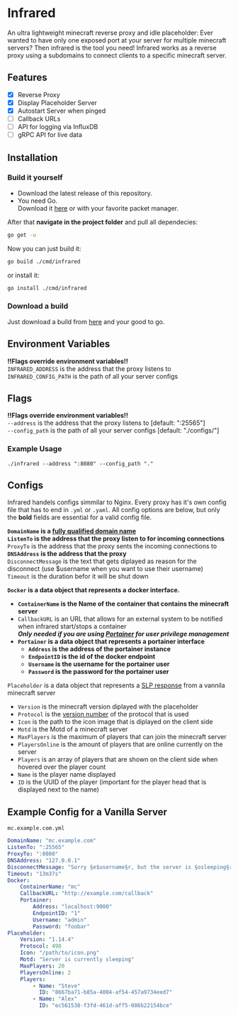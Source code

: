 # Infrared

An ultra lightweight minecraft reverse proxy and idle placeholder:
Ever wanted to have only one exposed port at your server for multiple minecraft servers? Then infrared is the tool you need! Infrared works as a reverse proxy using a subdomains to connect clients to a specific minecraft server.

## Features

- [x] Reverse Proxy
- [x] Display Placeholder Server
- [x] Autostart Server when pinged
- [ ] Callback URLs
- [ ] API for logging via InfluxDB
- [ ] gRPC API for live data

## Installation

### Build it yourself

- Download the latest release of this repository.
- You need Go.  
Download it [here](https://golang.org/dl/) or with your favorite packet manager.

After that **navigate in the project folder** and pull all dependecies:

```bash
go get -u
```

Now you can just build it:

```bash
go build ./cmd/infrared
```

or install it:

```bash
go install ./cmd/infrared
```

### Download a build

Just download a build from [here](https://github.com/haveachin/infrared/releases) and your good to go.

## Environment Variables

**!!Flags override environment variables!!**  
`INFRARED_ADDRESS` is the address that the proxy listens to  
`INFRARED_CONFIG_PATH` is the path of all your server configs

## Flags

**!!Flags override environment variables!!**  
`--address` is the address that the proxy listens to [default: ":25565"]  
`--config_path` is the path of all your server configs [default: "./configs/"]

### Example Usage

`./infrared --address ":8080" --config_path "."`

## Configs

Infrared handels configs simmilar to Nginx. Every proxy has it's own config file that has to end in `.yml` or `.yaml`. All config options are below, but only the **bold** fields are essential for a valid config file.

**`DomainName` is a [fully qualified domain name](https://en.wikipedia.org/wiki/Domain_name)**  
**`ListenTo` is the address that the proxy listen to for incoming connections**  
`ProxyTo` is the address that the proxy sents the incoming connections to  
**`DNSAddress` is the address that the proxy**  
`DisconnectMessage` is the text that gets diplayed as reason for the disconnect (use $username when you want to use their username)  
`Timeout` is the duration befor it will be shut down  

**`Docker` is a data object that represents a docker interface.**

- **`ContainerName` is the Name of the container that contains the minecraft server**  
- `CallbackURL` is an URL that allows for an external system to be notified when infrared start/stops a container  
  ***Only needed if you are using [Portainer](https://www.portainer.io/) for user privilege management***
- **`Portainer` is a data object that represents a portainer interface**
  - **`Address` is the address of the portainer instance**
  - **`EndpointID` is the id of the docker endpoint**
  - **`Username` is the username for the portainer user**
  - **`Password` is the password for the portainer user**

`Placeholder` is a data object that represents a [SLP response](https://wiki.vg/Server_List_Ping) from a vannila minecraft server

- `Version` is the minecraft version diplayed with the placeholder
- `Protocol` is the [version number](https://wiki.vg/Protocol_version_numbers) of the protocol that is used
- `Icon` is the path to the icon image that is diplayed on the client side
- `Motd` is the Motd of a minecraft server
- `MaxPlayers` is the maximum of players that can join the minecraft server
- `PlayersOnline` is the amount of players that are online currently on the server
- `Players` is an array of players that are shown on the client side when hovered over the player count
- `Name` is the player name displayed
- `ID` is the UUID of the player (important for the player head that is displayed next to the name)

## Example Config for a Vanilla Server

`mc.example.com.yml`

```yaml
DomainName: "mc.example.com"
ListenTo: ":25565"
ProxyTo: ":8080"
DNSAddress: "127.0.0.1"
DisconnectMessage: "Sorry §e$username§r, but the server is §osleeping§r right now."
Timeout: "13m37s"
Docker:
    ContainerName: "mc"
    CallbackURL: "http://example.com/callback"
    Portainer:
        Address: "localhost:9000"
        EndpointID: "1"
        Username: "admin"
        Password: "foobar"
Placeholder:
    Version: "1.14.4"
    Protocol: 498
    Icon: "/path/to/icon.png"
    Motd: "Server is currently sleeping"
    MaxPlayers: 20
    PlayersOnline: 2
    Players:
        - Name: "Steve"
          ID: "8667ba71-b85a-4004-af54-457a9734eed7"
        - Name: "Alex"
          ID: "ec561538-f3fd-461d-aff5-086b22154bce"
```
